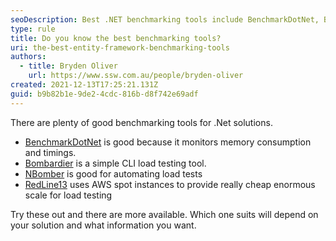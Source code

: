 ```yaml
---
seoDescription: Best .NET benchmarking tools include BenchmarkDotNet, Bombardier, NBomber, and RedLine13, offering memory consumption and timing monitoring, simple CLI load testing, automated load tests, and cost-effective scale for load testing.
type: rule
title: Do you know the best benchmarking tools?
uri: the-best-entity-framework-benchmarking-tools
authors:
  - title: Bryden Oliver
    url: https://www.ssw.com.au/people/bryden-oliver
created: 2021-12-13T17:25:21.131Z
guid: b9b82b1e-9de2-4cdc-816b-d8f742e69adf
---
```


There are plenty of good benchmarking tools for .Net solutions.

<!--endintro-->

- [BenchmarkDotNet](https://github.com/dotnet/BenchmarkDotNet) is good because it monitors memory consumption and timings.
- [Bombardier](https://github.com/codesenberg/bombardier) is a simple CLI load testing tool.
- [NBomber](https://nbomber.com/) is good for automating load tests
- [RedLine13](https://www.redline13.com/) uses AWS spot instances to provide really cheap enormous scale for load testing

Try these out and there are more available. Which one suits will depend on your solution and what information you want.
